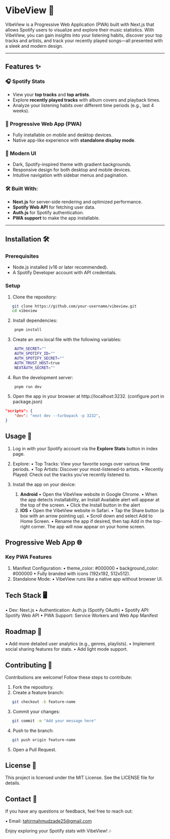 # VibeView 🎵

VibeView is a Progressive Web Application (PWA) built with Next.js that allows Spotify users to visualize and explore their music statistics. With VibeView, you can gain insights into your listening habits, discover your top tracks and artists, and track your recently played songs—all presented with a sleek and modern design.

---

## Features ✨

### 🎧 Spotify Stats

- View your **top tracks** and **top artists**.
- Explore **recently played tracks** with album covers and playback times.
- Analyze your listening habits over different time periods (e.g., last 4 weeks).

### 📱 Progressive Web App (PWA)

- Fully installable on mobile and desktop devices.
- Native app-like experience with **standalone display mode**.

### 🌟 Modern UI

- Dark, Spotify-inspired theme with gradient backgrounds.
- Responsive design for both desktop and mobile devices.
- Intuitive navigation with sidebar menus and pagination.

### 🛠️ Built With:

- **Next.js** for server-side rendering and optimized performance.
- **Spotify Web API** for fetching user data.
- **Auth.js** for Spotify authentication.
- **PWA support** to make the app installable.

---

## Installation 🛠️

### Prerequisites

- Node.js installed (v16 or later recommended).
- A Spotify Developer account with API credentials.

### Setup

1. Clone the repository:

```bash
   git clone https://github.com/your-username/vibeview.git
   cd vibeview
```

2. Install dependencies:

```bash
    pnpm install
```

3. Create an .env.local file with the following variables:

```bash
    AUTH_SECRET=""
    AUTH_SPOTIFY_ID=""
    AUTH_SPOTIFY_SECRET=""
    AUTH_TRUST_HOST=true
    NEXTAUTH_SECRET=""
```

4. Run the development server:

```bash
    pnpm run dev
```

5. Open the app in your browser at http://localhost:3232. (configure port in package.json)

```json
"scripts": {
    "dev": "next dev --turbopack -p 3232",
}
```

## Usage 📖

1. Log in with your Spotify account via the **Explore Stats** button in index page.
2. Explore:
   • Top Tracks: View your favorite songs over various time periods.
   • Top Artists: Discover your most-listened-to artists.
   • Recently Played: Check out the tracks you’ve recently listened to.
3. Install the app on your device:

   1. **Android**
      • Open the VibeView website in Google Chrome.
      • When the app detects installability, an Install Available alert will appear at the top of the screen.
      • Click the Install button in the alert
   2. **IOS**
      • Open the VibeView website in Safari.
      • Tap the Share button (a box with an arrow pointing up).
      • Scroll down and select Add to Home Screen.
      • Rename the app if desired, then tap Add in the top-right corner. The app will now appear on your home screen.

## Progressive Web App 🌐

### Key PWA Features

1. Manifest Configuration:
   • theme_color: #000000
   • background_color: #000000
   • Fully branded with icons (192x192, 512x512).
2. Standalone Mode:
   • VibeView runs like a native app without browser UI.

## Tech Stack 🖥️

• Dev: Next.js
• Authentication: Auth.js (Spotify OAuth)
• Spotify API: Spotify Web API
• PWA Support: Service Workers and Web App Manifest

## Roadmap 🚀

• Add more detailed user analytics (e.g., genres, playlists).
• Implement social sharing features for stats.
• Add light mode support.

## Contributing 🤝

Contributions are welcome! Follow these steps to contribute:

1. Fork the repository.
2. Create a feature branch:

```bash
   git checkout -b feature-name
```

3. Commit your changes:

```bash
   git commit -m "Add your message here"
```

4. Push to the branch:

```bash
   git push origin feature-name
```

5. Open a Pull Request.

## License 📝

This project is licensed under the MIT License. See the LICENSE file for details.

## Contact 📧

If you have any questions or feedback, feel free to reach out:

• Email: tahirmahmudzade25@gmail.com

Enjoy exploring your Spotify stats with VibeView! 🎶
